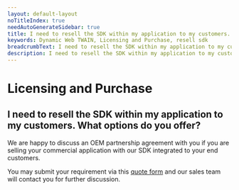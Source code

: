 ```yaml
---
layout: default-layout
noTitleIndex: true
needAutoGenerateSidebar: true
title: I need to resell the SDK within my application to my customers. What options do you offer?
keywords: Dynamic Web TWAIN, Licensing and Purchase, resell sdk
breadcrumbText: I need to resell the SDK within my application to my customers. What options do you offer?
description: I need to resell the SDK within my application to my customers. What options do you offer?
---
```


# Licensing and Purchase

## I need to resell the SDK within my application to my customers. What options do you offer?

We are happy to discuss an OEM partnership agreement with you if you are selling your commercial application with our SDK integrated to your end customers.

You may submit your requirement via this <a href="https://www.dynamsoft.com/web-twain/ask-for-quote/" target="_blank">quote form</a> and our sales team will contact you for further discussion.

